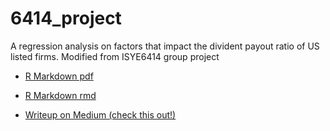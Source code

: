 # 6414_project
A regression analysis on factors that impact the divident payout ratio of US listed firms. Modified from ISYE6414 group project

* [R Markdown pdf](https://github.com/lazayxc/Dividend_Payout_Ratio_Regression/blob/main/ISyE_6414_Project_R_Markdown.pdf)
* [R Markdown rmd](https://github.com/lazayxc/Dividend_Payout_Ratio_Regression/blob/main/ISyE_6414_Project_R_Code.Rmd)

* [Writeup on Medium (check this out!)](https://medium.com/@sherryyxc/what-impacts-the-dividend-payout-ratio-of-us-listed-firms-f3d512c8caef)

